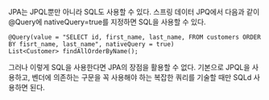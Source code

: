JPA는 JPQL뿐만 아니라 SQL도 사용할 수 있다. 스프링 데이터 JPQ에서 다음과 같이 @Query에 nativeQuery=true를 지정하면 SQL을 사용할 수 있다.
```
@Query(value = "SELECT id, first_name, last_name, FROM customers ORDER BY fisrt_name, last_name", nativeQuery = true)
List<Customer> findAllOrderByName();
```
그러나 이렇게 SQL을 사용한다면 JPA의 장점을 활용할 수 없다. 기본으로 JPQL을 사용하고, 벤더에 의존하는 구문을 꼭 사용해야 하는 복잡한 쿼리를 기술할 때만 SQLd 사용하면 된다.
